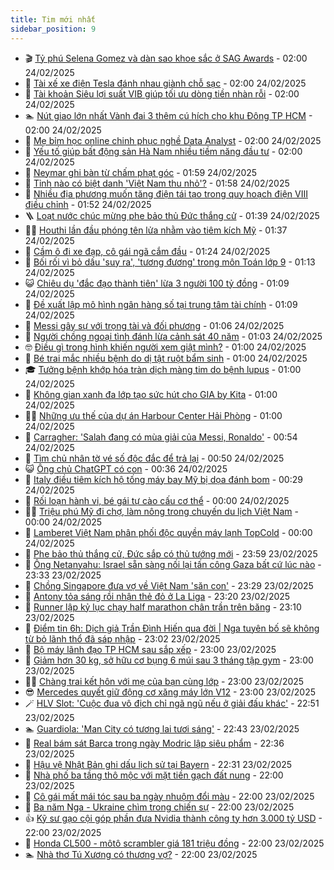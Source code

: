 ```yaml
---
title: Tim mới nhất
sidebar_position: 9
---
```


<!-- vnexpress-tin-moi-nhat:START -->
- 🎬 [Tỷ phú Selena Gomez và dàn sao khoe sắc ở SAG Awards](https://vnexpress.net/ty-phu-selena-gomez-va-dan-sao-khoe-sac-o-sag-awards-4853146.html) - 02:00 24/02/2025
- 🐎 [Tài xế xe điện Tesla đánh nhau giành chỗ sạc](https://vnexpress.net/tai-xe-xe-dien-tesla-danh-nhau-gianh-cho-sac-4852407.html) - 02:00 24/02/2025
- 🦍 [Tài khoản Siêu lợi suất VIB giúp tối ưu dòng tiền nhàn rỗi](https://vnexpress.net/tai-khoan-sieu-loi-suat-vib-giup-toi-uu-dong-tien-nhan-roi-4853122.html) - 02:00 24/02/2025
- 🏊 [Nút giao lớn nhất Vành đai 3 thêm cú hích cho khu Đông TP HCM](https://vnexpress.net/nut-giao-lon-nhat-vanh-dai-3-them-cu-hich-cho-khu-dong-tp-hcm-4853072.html) - 02:00 24/02/2025
- 🎊 [Mẹ bỉm học online chinh phục nghề Data Analyst](https://vnexpress.net/me-bim-hoc-online-chinh-phuc-nghe-data-analyst-4852354.html) - 02:00 24/02/2025
- 🎃 [Yếu tố giúp bất động sản Hà Nam nhiều tiềm năng đầu tư](https://vnexpress.net/yeu-to-giup-bat-dong-san-ha-nam-nhieu-tiem-nang-dau-tu-4852044.html) - 02:00 24/02/2025
- 🧰 [Neymar ghi bàn từ chấm phạt góc](https://vnexpress.net/neymar-ghi-ban-tu-cham-phat-goc-4853139.html) - 01:59 24/02/2025
- 🔭 [Tỉnh nào có biệt danh &#39;Việt Nam thu nhỏ&#39;?](https://vnexpress.net/cau-do-dia-danh-doan-ten-tinh-thanh-tinh-nao-co-biet-danh-viet-nam-thu-nho-4852250.html) - 01:58 24/02/2025
- 🫶 [Nhiều địa phương muốn tăng điện tái tạo trong quy hoạch điện VIII điều chỉnh](https://vnexpress.net/nhieu-dia-phuong-muon-tang-dien-tai-tao-trong-quy-hoach-dien-viii-dieu-chinh-4853138.html) - 01:52 24/02/2025
- 🪜 [Loạt nước chúc mừng phe bảo thủ Đức thắng cử](https://vnexpress.net/loat-nuoc-chuc-mung-phe-bao-thu-duc-thang-cu-4853114.html) - 01:39 24/02/2025
- 👨‍🏫 [Houthi lần đầu phóng tên lửa nhằm vào tiêm kích Mỹ](https://vnexpress.net/houthi-lan-dau-phong-ten-lua-nham-vao-tiem-kich-my-4853116.html) - 01:37 24/02/2025
- 🎊 [Cầm ô đi xe đạp, cô gái ngã cắm đầu](https://vnexpress.net/cam-o-di-xe-dap-co-gai-nga-cam-dau-4853121.html) - 01:24 24/02/2025
- 🎊 [Bối rối vì bỏ dấu &#39;suy ra&#39;, &#39;tương đương&#39; trong môn Toán lớp 9](https://vnexpress.net/boi-roi-vi-bo-dau-suy-ra-tuong-duong-trong-mon-toan-lop-9-4851949.html) - 01:13 24/02/2025
- 😺 [Chiêu dụ &#39;đắc đạo thành tiên&#39; lừa 3 người 100 tỷ đồng](https://vnexpress.net/chieu-du-dac-dao-thanh-tien-lua-3-nguoi-100-ty-dong-4853007.html) - 01:09 24/02/2025
- 🐘 [Đề xuất lập mô hình ngân hàng số tại trung tâm tài chính](https://vnexpress.net/de-xuat-lap-mo-hinh-ngan-hang-so-tai-trung-tam-tai-chinh-4853115.html) - 01:09 24/02/2025
- 🌁 [Messi gây sự với trọng tài và đối phương](https://vnexpress.net/messi-gay-su-voi-trong-tai-va-doi-phuong-4853117.html) - 01:06 24/02/2025
- 🐲 [Người chồng ngoại tình đánh lừa cảnh sát 40 năm](https://vnexpress.net/nguoi-chong-ngoai-tinh-danh-lua-canh-sat-40-nam-4853098.html) - 01:03 24/02/2025
- 🤓 [Điều gì trong hình khiến người xem giật mình?](https://vnexpress.net/cau-do-iq-thu-tai-tinh-mat-dieu-gi-trong-hinh-khien-nguoi-xem-giat-minh-khi-thay-4852240.html) - 01:00 24/02/2025
- 💪 [Bé trai mắc nhiều bệnh do dị tật ruột bẩm sinh](https://vnexpress.net/be-trai-mac-nhieu-benh-do-di-tat-ruot-bam-sinh-4853071.html) - 01:00 24/02/2025
- 🎓 [Tưởng bệnh khớp hóa tràn dịch màng tim do bệnh lupus](https://vnexpress.net/tuong-benh-khop-hoa-tran-dich-mang-tim-do-benh-lupus-4852446.html) - 01:00 24/02/2025
- 🫣 [Không gian xanh đa lớp tạo sức hút cho GIA by Kita](https://vnexpress.net/khong-gian-xanh-da-lop-tao-suc-hut-cho-gia-by-kita-4852426.html) - 01:00 24/02/2025
- 🧑‍💻 [Những ưu thế của dự án Harbour Center Hải Phòng](https://vnexpress.net/nhung-uu-the-cua-du-an-harbour-center-hai-phong-4850966.html) - 01:00 24/02/2025
- 🐲 [Carragher: &#39;Salah đang có mùa giải của Messi, Ronaldo&#39;](https://vnexpress.net/carragher-salah-dang-co-mua-giai-cua-messi-ronaldo-4853120.html) - 00:54 24/02/2025
- 🌝 [Tìm chủ nhân tờ vé số độc đắc để trả lại](https://vnexpress.net/tim-chu-nhan-to-ve-so-doc-dac-de-tra-lai-4853086.html) - 00:50 24/02/2025
- 😺 [Ông chủ ChatGPT có con](https://vnexpress.net/ong-chu-chatgpt-co-con-4853113.html) - 00:36 24/02/2025
- 🐎 [Italy điều tiêm kích hộ tống máy bay Mỹ bị dọa đánh bom](https://vnexpress.net/italy-dieu-tiem-kich-ho-tong-may-bay-my-bi-doa-danh-bom-4853110.html) - 00:29 24/02/2025
- 🎡 [Rối loạn hành vi, bé gái tự cào cấu cơ thể](https://vnexpress.net/roi-loan-hanh-vi-be-gai-tu-cao-cau-co-the-4853055.html) - 00:00 24/02/2025
- 👨‍🏫 [Triệu phú Mỹ đi chợ, làm nông trong chuyến du lịch Việt Nam](https://vnexpress.net/trieu-phu-my-di-cho-lam-nong-trong-chuyen-du-lich-viet-nam-4852272.html) - 00:00 24/02/2025
- 🦆 [Lamberet Việt Nam phân phối độc quyền máy lạnh TopCold](https://vnexpress.net/lamberet-viet-nam-phan-phoi-doc-quyen-may-lanh-topcold-4851967.html) - 00:00 24/02/2025
- 🚦 [Phe bảo thủ thắng cử, Đức sắp có thủ tướng mới](https://vnexpress.net/phe-bao-thu-thang-cu-duc-sap-co-thu-tuong-moi-4853108.html) - 23:59 23/02/2025
- 💫 [Ông Netanyahu: Israel sẵn sàng nối lại tấn công Gaza bất cứ lúc nào](https://vnexpress.net/ong-netanyahu-israel-san-sang-noi-lai-tan-cong-gaza-bat-cu-luc-nao-4853093.html) - 23:33 23/02/2025
- 🎉 [Chồng Singapore đưa vợ về Việt Nam &#39;săn con&#39;](https://vnexpress.net/chong-singapore-dua-vo-ve-viet-nam-san-con-4851799.html) - 23:29 23/02/2025
- 🌋 [Antony tỏa sáng rồi nhận thẻ đỏ ở La Liga](https://vnexpress.net/antony-toa-sang-roi-nhan-the-do-o-la-liga-4853111.html) - 23:20 23/02/2025
- 🤖 [Runner lập kỷ lục chạy half marathon chân trần trên băng](https://vnexpress.net/runner-lap-ky-luc-chay-half-marathon-chan-tran-tren-bang-4852874.html) - 23:10 23/02/2025
- 🦏 [Điểm tin 6h: Dịch giả Trần Đình Hiến qua đời | Nga tuyên bố sẽ không từ bỏ lãnh thổ đã sáp nhập](https://vnexpress.net/diem-tin-6h-dich-gia-tran-dinh-hien-qua-doi-nga-tuyen-bo-se-khong-tu-bo-lanh-tho-da-sap-nhap-4853109.html) - 23:02 23/02/2025
- 🦩 [Bộ máy lãnh đạo TP HCM sau sắp xếp](https://vnexpress.net/bo-may-lanh-dao-tp-hcm-sau-sap-xep-4853057.html) - 23:00 23/02/2025
- 👺 [Giảm hơn 30 kg, sở hữu cơ bụng 6 múi sau 3 tháng tập gym](https://vnexpress.net/giam-hon-30-kg-so-huu-co-bung-6-mui-sau-3-thang-tap-gym-4852944.html) - 23:00 23/02/2025
- 🧑‍🏫 [Chàng trai kết hôn với mẹ của bạn cùng lớp](https://vnexpress.net/chang-trai-ket-hon-voi-me-cua-ban-cung-lop-4852892.html) - 23:00 23/02/2025
- 😎 [Mercedes quyết giữ động cơ xăng máy lớn V12](https://vnexpress.net/mercedes-quyet-giu-dong-co-xang-may-lon-v12-4853074.html) - 23:00 23/02/2025
- 🪄 [HLV Slot: &#39;Cuộc đua vô địch chỉ ngã ngũ nếu ở giải đấu khác&#39;](https://vnexpress.net/hlv-slot-cuoc-dua-vo-dich-chi-nga-ngu-neu-o-giai-dau-khac-4853102.html) - 22:51 23/02/2025
- 🏊 [Guardiola: &#39;Man City có tương lai tươi sáng&#39;](https://vnexpress.net/guardiola-man-city-co-tuong-lai-tuoi-sang-4853105.html) - 22:43 23/02/2025
- 💃 [Real bám sát Barca trong ngày Modric lập siêu phẩm](https://vnexpress.net/real-bam-sat-barca-trong-ngay-modric-lap-sieu-pham-4853095.html) - 22:36 23/02/2025
- 🦆 [Hậu vệ Nhật Bản ghi dấu lịch sử tại Bayern](https://vnexpress.net/hau-ve-nhat-ban-ghi-dau-lich-su-tai-bayern-4853100.html) - 22:31 23/02/2025
- 🎊 [Nhà phố ba tầng thô mộc với mặt tiền gạch đất nung](https://vnexpress.net/nha-pho-ba-tang-tho-moc-voi-mat-tien-gach-dat-nung-4853065.html) - 22:00 23/02/2025
- 👺 [Cô gái mất mái tóc sau ba ngày nhuộm đổi màu](https://vnexpress.net/co-gai-mat-mai-toc-sau-ba-ngay-nhuom-doi-mau-4852909.html) - 22:00 23/02/2025
- 🎡 [Ba năm Nga - Ukraine chìm trong chiến sự](https://vnexpress.net/ba-nam-nga-ukraine-chim-trong-chien-su-vnepre-4852169.html) - 22:00 23/02/2025
- 👍 [Kỹ sư gạo cội góp phần đưa Nvidia thành công ty hơn 3.000 tỷ USD](https://vnexpress.net/ky-su-gao-coi-gop-phan-dua-nvidia-thanh-cong-ty-hon-3-000-ty-usd-4851618.html) - 22:00 23/02/2025
- 🐎 [Honda CL500 - môtô scrambler giá 181 triệu đồng](https://vnexpress.net/honda-cl500-moto-scrambler-gia-181-trieu-dong-4852993.html) - 22:00 23/02/2025
- 🏊 [Nhà thơ Tú Xương có thương vợ?](https://vnexpress.net/nha-tho-tu-xuong-co-thuong-vo-4852393.html) - 22:00 23/02/2025<!-- vnexpress-tin-moi-nhat:END -->
